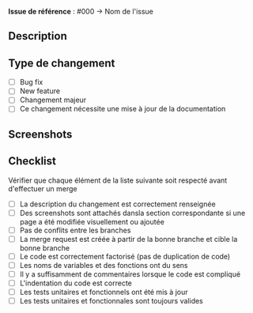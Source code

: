 **Issue de référence** : #000 -> Nom de l'issue

## Description

## Type de changement

- [ ] Bug fix
- [ ] New feature
- [ ] Changement majeur
- [ ] Ce changement nécessite une mise à jour de la documentation

## Screenshots

## Checklist
Vérifier que chaque élément de la liste suivante soit respecté avant d'effectuer un merge

- [ ] La description du changement est correctement renseignée
- [ ] Des screenshots sont attachés dansla section correspondante si une page a été modifiée visuellement ou ajoutée
- [ ] Pas de conflits entre les branches
- [ ] La merge request est créée à partir de la bonne branche et cible la bonne branche
- [ ] Le code est correctement factorisé (pas de duplication de code)
- [ ] Les noms de variables et des fonctions ont du sens
- [ ] Il y a suffisamment de commentaires lorsque le code est compliqué
- [ ] L'indentation du code est correcte
- [ ] Les tests unitaires et fonctionnels ont été mis à jour
- [ ] Les tests unitaires et fonctionnales sont toujours valides
